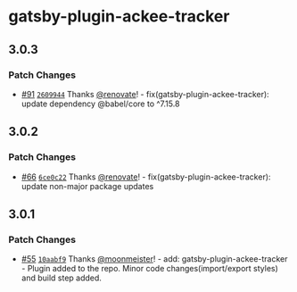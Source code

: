 # gatsby-plugin-ackee-tracker

## 3.0.3

### Patch Changes

- [#91](https://github.com/gatsby-uc/plugins/pull/91) [`2609944`](https://github.com/gatsby-uc/plugins/commit/2609944278068cb59a0fec6cdb35224956de85f4) Thanks [@renovate](https://github.com/apps/renovate)! - fix(gatsby-plugin-ackee-tracker): update dependency @babel/core to ^7.15.8

## 3.0.2

### Patch Changes

- [#66](https://github.com/gatsby-uc/plugins/pull/66) [`6ce0c22`](https://github.com/gatsby-uc/plugins/commit/6ce0c221517f096601be477375dd5f5999456126) Thanks [@renovate](https://github.com/apps/renovate)! - fix(gatsby-plugin-ackee-tracker): update non-major package updates

## 3.0.1

### Patch Changes

- [#55](https://github.com/gatsby-uc/plugins/pull/55) [`10aabf9`](https://github.com/gatsby-uc/plugins/commit/10aabf92fe3169236fe5836b825182220490459a) Thanks [@moonmeister](https://github.com/moonmeister)! - add: gatsby-plugin-ackee-tracker - Plugin added to the repo. Minor code changes(import/export styles) and build step added.
